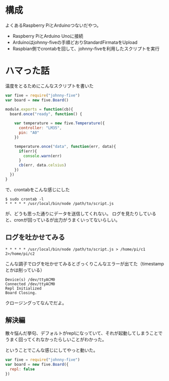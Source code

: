 
# 構成
よくあるRaspberry PiとArduinoつないだやつ。

- Raspberry PiとArduino Unoに接続
- Arduinoはjohnny-fiveの手順どおりStandardFirmataをUpload 
- Raspbian側でcrontabを回して、johnny-fiveを利用したスクリプトを実行

# ハマった話
温度をとるためにこんなスクリプトを書いた


```js
var five = require("johnny-five")
var board = new five.Board()

module.exports = function(cb){
  board.once("ready", function() {
    
    var temperature = new five.Temperature({
      controller: "LM35",
      pin: "A0"
    })

    temperature.once("data", function(err, data){      
      if(err){
        console.warn(err)
      }
      cb(err, data.celsius)
    })
  })
}

```

で、crontabをこんな感じにした

```
$ sudo crontab -l
* * * * * /usr/local/bin/node /path/to/script.js
```

が、どうも思った通りにデータを送信してくれない。
ログを見たりしていると、cronが回っているが出力がうまくいってないらしい。

## ログを吐かせてみる
```
* * * * * /usr/local/bin/node /path/to/script.js > /home/pi/c1 2>/home/pi/c2
```

こんな調子でログを吐かせてみるとざっくりこんなエラーが出てた（timestampとかは削っている）

```
Device(s) /dev/ttyACM0
Connected /dev/ttyACM0
Repl Initialized
Board Closing.
```
クロージングってなんでだよ。

## 解決編
散々悩んだ挙句、デフォルトがreplになっていて、それが起動してしまうことでうまく回ってくれなかったらしいことがわかった。

ということでこんな感じにしてやっと動いた。

```js
var five = require("johnny-five")
var board = new five.Board({
  repl: false
})
```

